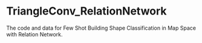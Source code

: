 # TriangleConv_RelationNetwork
The code and data for Few Shot Building Shape Classification in Map Space with Relation Network.
